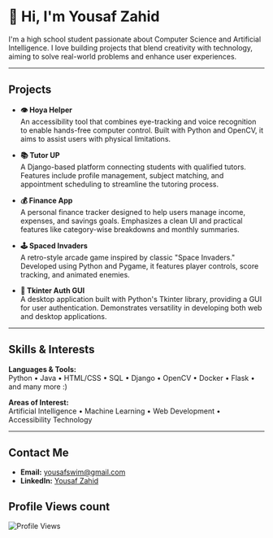# 👋 Hi, I'm Yousaf Zahid

I'm a high school student passionate about Computer Science and Artificial Intelligence. I love building projects that blend creativity with technology, aiming to solve real-world problems and enhance user experiences.

---

##  Projects

- **👁️ Hoya Helper**  
  An accessibility tool that combines eye-tracking and voice recognition to enable hands-free computer control. Built with Python and OpenCV, it aims to assist users with physical limitations.

- **📚 Tutor UP**  
  A Django-based platform connecting students with qualified tutors. Features include profile management, subject matching, and appointment scheduling to streamline the tutoring process.

- **💰 Finance App**  
  A personal finance tracker designed to help users manage income, expenses, and savings goals. Emphasizes a clean UI and practical features like category-wise breakdowns and monthly summaries.

- **🕹️ Spaced Invaders**  
  A retro-style arcade game inspired by classic "Space Invaders." Developed using Python and Pygame, it features player controls, score tracking, and animated enemies.

- **🔐 Tkinter Auth GUI**  
  A desktop application built with Python's Tkinter library, providing a GUI for user authentication. Demonstrates versatility in developing both web and desktop applications.

---

##  Skills & Interests

**Languages & Tools:**  
Python • Java • HTML/CSS • SQL • Django • OpenCV  • Docker  • Flask • and many more :)

**Areas of Interest:**  
Artificial Intelligence • Machine Learning • Web Development • Accessibility Technology

---

##  Contact Me

- **Email:** yousafswim@gmail.com  
- **LinkedIn:** [Yousaf Zahid](https://www.linkedin.com/in/YousafZahid)

## Profile Views count
![Profile Views](https://komarev.com/ghpvc/?username=YousafZahid1&color=blue)
